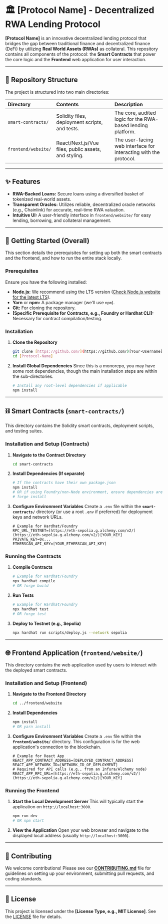 # 🏛️ [Protocol Name] - Decentralized RWA Lending Protocol

**[Protocol Name]** is an innovative decentralized lending protocol that bridges the gap between traditional finance and decentralized finance (DeFi) by utilizing **Real World Assets (RWAs)** as collateral. This repository contains all components of the protocol: the **Smart Contracts** that power the core logic and the **Frontend** web application for user interaction.

---

## 📂 Repository Structure

The project is structured into two main directories:

| Directory | Contents | Description |
| :--- | :--- | :--- |
| `smart-contracts/` | Solidity files, deployment scripts, and tests. | The core, audited logic for the RWA-based lending platform. |
| `frontend/website/` | React/Next.js/Vue files, public assets, and styling. | The user-facing web interface for interacting with the protocol. |

---

## ✨ Features

* **RWA-Backed Loans:** Secure loans using a diversified basket of tokenized real-world assets.
* **Transparent Oracles:** Utilizes reliable, decentralized oracle networks (e.g., Chainlink) for accurate, real-time RWA valuation.
* **Intuitive UI:** A user-friendly interface in `frontend/website/` for easy lending, borrowing, and collateral management.

---

## 🚀 Getting Started (Overall)

This section details the prerequisites for setting up both the smart contracts and the frontend, and how to run the entire stack locally.

### Prerequisites

Ensure you have the following installed:

* **Node.js:** We recommend using the LTS version ([Check Node.js website for the latest LTS](https://nodejs.org/)).
* **Yarn** or **npm:** A package manager (we'll use `npm`).
* **Git:** For cloning the repository.
* **[Specific Prerequisite for Contracts, e.g., Foundry or Hardhat CLI]:** Necessary for contract compilation/testing.

### Installation

1.  **Clone the Repository**
    ```bash
    git clone [https://github.com/](https://github.com/)[Your-Username]/[Protocol-Name].git
    cd [Protocol-Name]
    ```

2.  **Install Global Dependencies**
    Since this is a monorepo, you may have some root dependencies, though the main installation steps are within the sub-directories.

    ```bash
    # Install any root-level dependencies if applicable
    npm install
    ```

---

## ⛓️ Smart Contracts (`smart-contracts/`)

This directory contains the Solidity smart contracts, deployment scripts, and testing suites.

### Installation and Setup (Contracts)

1.  **Navigate to the Contract Directory**
    ```bash
    cd smart-contracts
    ```
2.  **Install Dependencies (If separate)**
    ```bash
    # If the contracts have their own package.json
    npm install
    # OR if using Foundry/non-Node environment, ensure dependencies are fetched
    # forge install
    ```
3.  **Configure Environment Variables**
    Create a `.env` file within the **`smart-contracts/`** directory (or use a root `.env` if preferred) for deployment keys and network URLs.

    ```env
    # Example for Hardhat/Foundry
    RPC_URL_TESTNET=[https://eth-sepolia.g.alchemy.com/v2/](https://eth-sepolia.g.alchemy.com/v2/)[YOUR_KEY]
    PRIVATE_KEY=0x...
    ETHERSCAN_API_KEY=[YOUR_ETHERSCAN_API_KEY]
    ```

### Running the Contracts

1.  **Compile Contracts**
    ```bash
    # Example for Hardhat/Foundry
    npx hardhat compile
    # OR forge build
    ```
2.  **Run Tests**
    ```bash
    # Example for Hardhat/Foundry
    npx hardhat test
    # OR forge test
    ```
3.  **Deploy to Testnet (e.g., Sepolia)**
    ```bash
    npx hardhat run scripts/deploy.js --network sepolia
    ```

---

## 🌐 Frontend Application (`frontend/website/`)

This directory contains the web application used by users to interact with the deployed smart contracts.

### Installation and Setup (Frontend)

1.  **Navigate to the Frontend Directory**
    ```bash
    cd ../frontend/website
    ```
2.  **Install Dependencies**
    ```bash
    npm install
    # OR yarn install
    ```
3.  **Configure Environment Variables**
    Create a `.env` file within the **`frontend/website/`** directory. This configuration is for the web application's connection to the blockchain.

    ```env
    # Example for React App
    REACT_APP_CONTRACT_ADDRESS=[DEPLOYED_CONTRACT_ADDRESS]
    REACT_APP_NETWORK_ID=[NETWORK_ID_OF_DEPLOYMENT]
    # Required for API calls (e.g., from an Infura/Alchemy node)
    REACT_APP_RPC_URL=[https://eth-sepolia.g.alchemy.com/v2/](https://eth-sepolia.g.alchemy.com/v2/)[YOUR_KEY]
    ```

### Running the Frontend

1.  **Start the Local Development Server**
    This will typically start the application on `http://localhost:3000`.

    ```bash
    npm run dev
    # OR npm start
    ```

2.  **View the Application**
    Open your web browser and navigate to the displayed local address (usually `http://localhost:3000`).

---

## 🤝 Contributing

We welcome contributions! Please see our **[CONTRIBUTING.md](CONTRIBUTING.md)** file for guidelines on setting up your environment, submitting pull requests, and coding standards.

---

## 📜 License

This project is licensed under the **[License Type, e.g., MIT License]**. See the [LICENSE](LICENSE) file for details.

